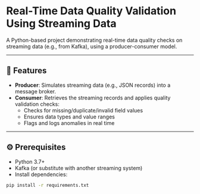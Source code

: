 # Real-Time Data Quality Validation Using Streaming Data

A Python-based project demonstrating real-time data quality checks on streaming data (e.g., from Kafka), using a producer-consumer model.

---

## 🔧 Features

- **Producer**: Simulates streaming data (e.g., JSON records) into a message broker.
- **Consumer**: Retrieves the streaming records and applies quality validation checks:
  - Checks for missing/duplicate/invalid field values
  - Ensures data types and value ranges
  - Flags and logs anomalies in real time

---

## ⚙️ Prerequisites

- Python 3.7+
- Kafka (or substitute with another streaming system)
- Install dependencies:

```bash
pip install -r requirements.txt
